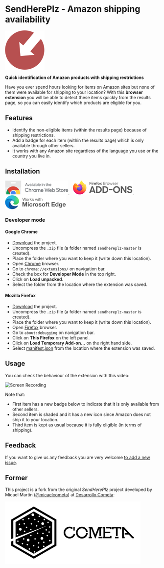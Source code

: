 # SendHerePlz - Amazon shipping availability

<a href="img/sendhereplz-logo.svg">
<img width="128" src="img/sendhereplz-logo.svg" alt="Logo SendHerePlz">
</a>

**Quick identification of Amazon products with shipping restrictions**

Have you ever spend hours looking for items on Amazon sites but none of them were available for shipping to your location? With this **browser extension** you will be able to detect these items quickly from the results page, so you can easily identify which products are eligible for you.

## Features

- Identify the non-eligible items (within the results page) because of shipping restrictions.
- Add a badge for each item (within the results page) which is only available through other sellers.
- It works with any Amazon site regardless of the language you use or the country you live in.

## Installation

<a href="https://chrome.google.com/webstore/detail/sendhereplz/anpeeogkdbgkhakjldceemkolhggobhd">
<img height="45" src="img/chrome-webstore.svg" alt="Google Chrome Web-Store">
</a>
&nbsp;&nbsp;
<a href="https://addons.mozilla.org/firefox/addon/sendhereplz/">
<img height="45" src="img/mozilla-addons.svg" alt="Mozilla Firefox Add-Ons">
</a>
&nbsp;&nbsp;
<a href="https://microsoftedge.microsoft.com/addons/detail/sendhereplz-amazon-ship/bdfbmfojnplfbblihocncebdocmibofi">
<img height="45" src="img/edge-addons.svg" alt="Microsoft Edge Add-Ons">
</a>

### Developer mode

#### Google Chrome

- [Download](https://github.com/sdelquin/sendhereplz/archive/master.zip) the project.
- Uncompress the `.zip` file (a folder named `sendhereplz-master` is created).
- Place the folder where you want to keep it (write down this location).
- Open [Chrome](https://www.google.com/intl/es_es/chrome/) browser.
- Go to `chrome://extensions/` on navigation bar.
- Check the box for **Developer Mode** in the top right.
- Click on **Load unpacked**.
- Select the folder from the location where the extension was saved.

#### Mozilla Firefox

- [Download](https://github.com/sdelquin/sendhereplz/archive/master.zip) the project.
- Uncompress the `.zip` file (a folder named `sendhereplz-master` is created).
- Place the folder where you want to keep it (write down this location).
- Open [Firefox](https://www.mozilla.org/firefox/new/) browser.
- Go to `about:debugging` on navigation bar.
- Click on **This Firefox** on the left panel.
- Click on **Load Temporary Add-on...** on the right hand side.
- Select [manifest.json](manifest.json) from the location where the extension was saved.

## Usage

You can check the behaviour of the extension with this video:

![Screen Recording](img/sendhereplz-screenrec.gif)

Note that:

- First item has a new badge below to indicate that it is only available from other sellers.
- Second item is shaded and it has a new icon since Amazon does not ship it to your location.
- Third item is kept as usual because it is fully eligible (in terms of shipping).

## Feedback

If you want to give us any feedback you are very welcome [to add a new issue](https://github.com/sdelquin/sendhereplz/issues).

## Former

This project is a fork from the original _SendHerePlz_ project developed by Micael Martín ([@micaelcometa](https://github.com/micaelcometa)) at [Desarrollo Cometa](https://desarrollocometa.com):

![Desarrollo Cometa](img/cometa-logo.svg)
